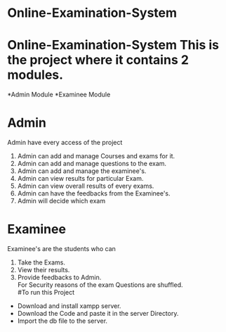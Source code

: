 # Online-Examination-System
# Online-Examination-System This is the project where it contains 2 modules. 
*Admin Module 
*Examinee Module  
# Admin 
Admin have every access of the project
1) Admin can add and manage Courses and exams for it.
2) Admin can add and manage questions to the exam. 
3) Admin can add and manage the examinee's. 
4) Admin can view results for particular Exam. 
5) Admin can view overall results of every exams. 
6) Admin can have the feedbacks from the Examinee's. 
7) Admin will decide which exam 
# Examinee 
Examinee's are the students who can 
1) Take the Exams. 
2) View their results. 
3) Provide feedbacks to Admin.  
For Security reasons of the exam Questions are shuffled.  
#To run this Project 
* Download and install  xampp server. 
* Download the Code and paste it in the server Directory. 
* Import the db file to the server.
